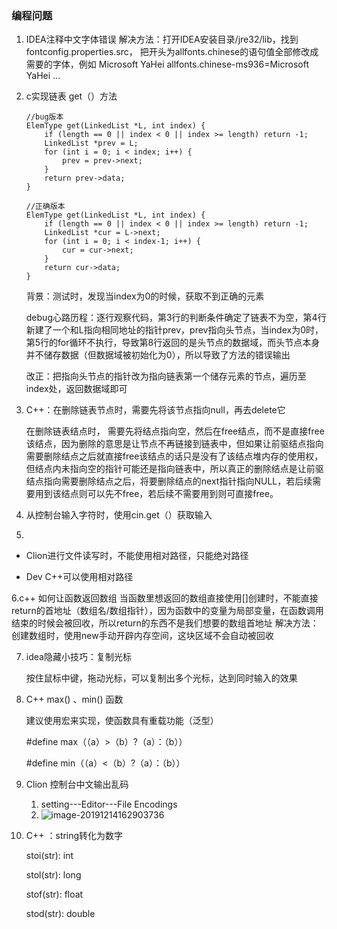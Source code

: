 ### 编程问题

1. IDEA注释中文字体错误
    解决方法：打开IDEA安装目录/jre32/lib，找到 fontconfig.properties.src，
    把开头为allfonts.chinese的语句值全部修改成需要的字体，例如 Microsoft YaHei
    allfonts.chinese-ms936=Microsoft YaHei ...

  

2. c实现链表  get（）方法

   ```
   //bug版本
   ElemType get(LinkedList *L, int index) {
       if (length == 0 || index < 0 || index >= length) return -1;
       LinkedList *prev = L;
       for (int i = 0; i < index; i++) {
           prev = prev->next;
       }
       return prev->data;
   }
   ```

   ```
   //正确版本
   ElemType get(LinkedList *L, int index) {
       if (length == 0 || index < 0 || index >= length) return -1;
       LinkedList *cur = L->next;
       for (int i = 0; i < index-1; i++) {
           cur = cur->next;
       }
       return cur->data;
   }
   ```

   背景：测试时，发现当index为0的时候，获取不到正确的元素

   debug心路历程：逐行观察代码，第3行的判断条件确定了链表不为空，第4行新建了一个和L指向相同地址的指针prev，prev指向头节点，当index为0时，第5行的for循环不执行，导致第8行返回的是头节点的数据域，而头节点本身并不储存数据（但数据域被初始化为0），所以导致了方法的错误输出

   改正：把指向头节点的指针改为指向链表第一个储存元素的节点，遍历至index处，返回数据域即可



3. C++：在删除链表节点时，需要先将该节点指向null，再去delete它

   在删除链表结点时， 需要先将结点指向空，然后在free结点，而不是直接free该结点，因为删除的意思是让节点不再链接到链表中，但如果让前驱结点指向需要删除结点之后就直接free该结点的话只是没有了该结点堆内存的使用权，但结点内未指向空的指针可能还是指向链表中，所以真正的删除结点是让前驱结点指向需要删除结点之后，将要删除结点的next指针指向NULL，若后续需要用到该结点则可以先不free，若后续不需要用到则可直接free。
   
4. 从控制台输入字符时，使用cin.get（）获取输入



5. 
* Clion进行文件读写时，不能使用相对路径，只能绝对路径

* Dev C++可以使用相对路径

  

6.c++ 如何让函数返回数组
	当函数里想返回的数组直接使用[]创建时，不能直接return的首地址（数组名/数组指针），因为函数中的变量为局部变量，在函数调用结束的时候会被回收，所以return的东西不是我们想要的数组首地址
	解决方法：创建数组时，使用new手动开辟内存空间，这块区域不会自动被回收



7. idea隐藏小技巧：复制光标

   按住鼠标中键，拖动光标，可以复制出多个光标，达到同时输入的效果



8. C++ max() 、min() 函数

   建议使用宏来实现，使函数具有重载功能（泛型）

   #define max（（a）>（b）?（a）：（b））

   #define min（（a）<（b）?（a）：（b））



9. Clion 控制台中文输出乱码
   1. setting---Editor---File Encodings
   2. ![image-20191214162903736](C:\Users\Administrator\AppData\Roaming\Typora\typora-user-images\image-20191214162903736.png)





10. C++ ：string转化为数字

    stoi(str): int

    stol(str): long

    stof(str): float

    stod(str): double